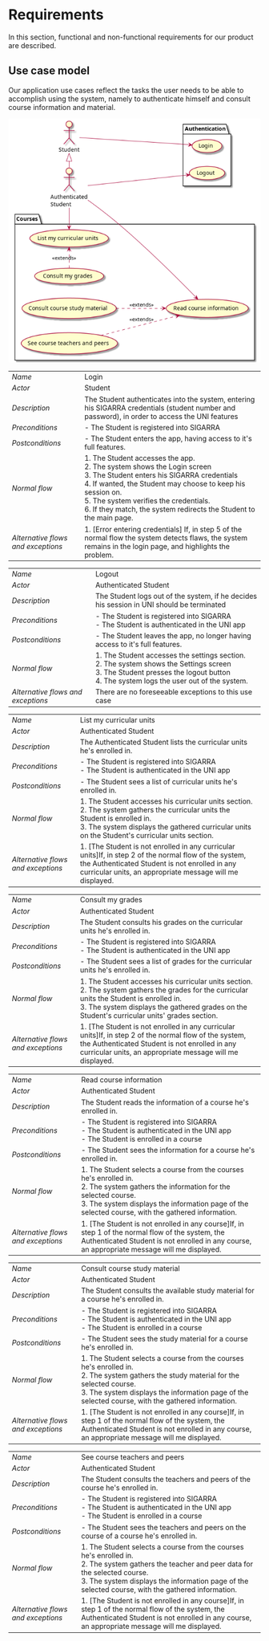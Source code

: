 # Requirements

In this section, functional and non-functional requirements for our product are described.

## Use case model

Our application use cases reflect the tasks the user needs to be able to accomplish using the system, namely to authenticate himself and consult course information and material.

<p align="center" justify="center" >
  <img src="images/use_cases.png"/>
</p>

|                                    |                                                                                                                                                                                                                                                                                                                     |
| ---------------------------------- | ------------------------------------------------------------------------------------------------------------------------------------------------------------------------------------------------------------------------------------------------------------------------------------------------------------------- |
| _Name_                             | Login                                                                                                                                                                                                                                                                                                               |
| _Actor_                            | Student                                                                                                                                                                                                                                                                                                             |
| _Description_                      | The Student authenticates into the system, entering his SIGARRA credentials (student number and password), in order to access the UNI features                                                                                                                                                                      |
| _Preconditions_                    | - The Student is registered into SIGARRA                                                                                                                                                                                                                                                                            |
| _Postconditions_                   | - The Student enters the app, having access to it's full features.                                                                                                                                                                                                                                                  |
| _Normal flow_                      | 1. The Student accesses the app.<br> 2. The system shows the Login screen <br> 3. The Student enters his SIGARRA credentials <br> 4. If wanted, the Student may choose to keep his session on.<br> 5. The system verifies the credentials.<br> 6. If they match, the system redirects the Student to the main page. |
| _Alternative flows and exceptions_ | 1. [Error entering credentials] If, in step 5 of the normal flow the system detects flaws, the system remains in the login page, and highlights the problem.                                                                                                                                                        |

|                                    |                                                                                                                                                                                             |
| ---------------------------------- | ------------------------------------------------------------------------------------------------------------------------------------------------------------------------------------------- |
| _Name_                             | Logout                                                                                                                                                                                      |
| _Actor_                            | Authenticated Student                                                                                                                                                                       |
| _Description_                      | The Student logs out of the system, if he decides his session in UNI should be terminated                                                                                                   |
| _Preconditions_                    | - The Student is registered into SIGARRA <br> - The Student is authenticated in the UNI app                                                                                                 |
| _Postconditions_                   | - The Student leaves the app, no longer having access to it's full features.                                                                                                                |
| _Normal flow_                      | 1. The Student accesses the settings section.<br> 2. The system shows the Settings screen <br> 3. The Student presses the logout button <br> 4. The system logs the user out of the system. |
| _Alternative flows and exceptions_ | There are no foreseeable exceptions to this use case                                                                                                                                        |

|                                    |                                                                                                                                                                                                                                       |
| ---------------------------------- | ------------------------------------------------------------------------------------------------------------------------------------------------------------------------------------------------------------------------------------- |
| _Name_                             | List my curricular units                                                                                                                                                                                                              |
| _Actor_                            | Authenticated Student                                                                                                                                                                                                                 |
| _Description_                      | The Authenticated Student lists the curricular units he's enrolled in.                                                                                                                                                                |
| _Preconditions_                    | - The Student is registered into SIGARRA <br> - The Student is authenticated in the UNI app                                                                                                                                           |
| _Postconditions_                   | - The Student sees a list of curricular units he's enrolled in.                                                                                                                                                                       |
| _Normal flow_                      | 1. The Student accesses his curricular units section.<br> 2. The system gathers the curricular units the Student is enrolled in. <br> 3. The system displays the gathered curricular units on the Student's curricular units section. |
| _Alternative flows and exceptions_ | 1. [The Student is not enrolled in any curricular units]If, in step 2 of the normal flow of the system, the Authenticated Student is not enrolled in any curricular units, an appropriate message will me displayed.                  |

|                                    |                                                                                                                                                                                                                                                    |
| ---------------------------------- | -------------------------------------------------------------------------------------------------------------------------------------------------------------------------------------------------------------------------------------------------- |
| _Name_                             | Consult my grades                                                                                                                                                                                                                                  |
| _Actor_                            | Authenticated Student                                                                                                                                                                                                                              |
| _Description_                      | The Student consults his grades on the curricular units he's enrolled in.                                                                                                                                                                          |
| _Preconditions_                    | - The Student is registered into SIGARRA <br> - The Student is authenticated in the UNI app                                                                                                                                                        |
| _Postconditions_                   | - The Student sees a list of grades for the curricular units he's enrolled in.                                                                                                                                                                     |
| _Normal flow_                      | 1. The Student accesses his curricular units section.<br> 2. The system gathers the grades for the curricular units the Student is enrolled in. <br> 3. The system displays the gathered grades on the Student's curricular units' grades section. |
| _Alternative flows and exceptions_ | 1. [The Student is not enrolled in any curricular units]If, in step 2 of the normal flow of the system, the Authenticated Student is not enrolled in any curricular units, an appropriate message will me displayed.                               |

|                                    |                                                                                                                                                                                                                                                |
| ---------------------------------- | ---------------------------------------------------------------------------------------------------------------------------------------------------------------------------------------------------------------------------------------------- |
| _Name_                             | Read course information                                                                                                                                                                                                                        |
| _Actor_                            | Authenticated Student                                                                                                                                                                                                                          |
| _Description_                      | The Student reads the information of a course he's enrolled in.                                                                                                                                                                                |
| _Preconditions_                    | - The Student is registered into SIGARRA <br> - The Student is authenticated in the UNI app <br> - The Student is enrolled in a course                                                                                                         |
| _Postconditions_                   | - The Student sees the information for a course he's enrolled in.                                                                                                                                                                              |
| _Normal flow_                      | 1. The Student selects a course from the courses he's enrolled in. <br> 2. The system gathers the information for the selected course. <br> 3. The system displays the information page of the selected course, with the gathered information. |
| _Alternative flows and exceptions_ | 1. [The Student is not enrolled in any course]If, in step 1 of the normal flow of the system, the Authenticated Student is not enrolled in any course, an appropriate message will me displayed.                                               |

|                                    |                                                                                                                                                                                                                                                   |
| ---------------------------------- | ------------------------------------------------------------------------------------------------------------------------------------------------------------------------------------------------------------------------------------------------- |
| _Name_                             | Consult course study material                                                                                                                                                                                                                     |
| _Actor_                            | Authenticated Student                                                                                                                                                                                                                             |
| _Description_                      | The Student consults the available study material for a course he's enrolled in.                                                                                                                                                                  |
| _Preconditions_                    | - The Student is registered into SIGARRA <br> - The Student is authenticated in the UNI app <br> - The Student is enrolled in a course                                                                                                            |
| _Postconditions_                   | - The Student sees the study material for a course he's enrolled in.                                                                                                                                                                              |
| _Normal flow_                      | 1. The Student selects a course from the courses he's enrolled in. <br> 2. The system gathers the study material for the selected course. <br> 3. The system displays the information page of the selected course, with the gathered information. |
| _Alternative flows and exceptions_ | 1. [The Student is not enrolled in any course]If, in step 1 of the normal flow of the system, the Authenticated Student is not enrolled in any course, an appropriate message will me displayed.                                                  |

|                                    |                                                                                                                                                                                                                                                          |
| ---------------------------------- | -------------------------------------------------------------------------------------------------------------------------------------------------------------------------------------------------------------------------------------------------------- |
| _Name_                             | See course teachers and peers                                                                                                                                                                                                                            |
| _Actor_                            | Authenticated Student                                                                                                                                                                                                                                    |
| _Description_                      | The Student consults the teachers and peers of the course he's enrolled in.                                                                                                                                                                              |
| _Preconditions_                    | - The Student is registered into SIGARRA <br> - The Student is authenticated in the UNI app <br> - The Student is enrolled in a course                                                                                                                   |
| _Postconditions_                   | - The Student sees the teachers and peers on the course of a course he's enrolled in.                                                                                                                                                                    |
| _Normal flow_                      | 1. The Student selects a course from the courses he's enrolled in. <br> 2. The system gathers the teacher and peer data for the selected course. <br> 3. The system displays the information page of the selected course, with the gathered information. |
| _Alternative flows and exceptions_ | 1. [The Student is not enrolled in any course]If, in step 1 of the normal flow of the system, the Authenticated Student is not enrolled in any course, an appropriate message will me displayed.                                                         |
